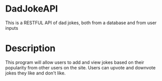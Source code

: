 # DadJokeAPI
This is a RESTFUL API of dad jokes, both from a database and from user inputs

# Description
This program will allow users to add and view jokes based on their popularity from other users on the site. Users can upvote and downvote jokes they like and don't like.
